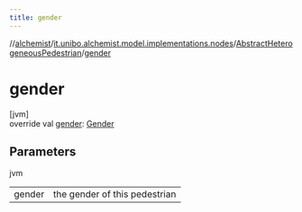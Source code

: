 ```yaml
---
title: gender
---
```

//[alchemist](../../../index.html)/[it.unibo.alchemist.model.implementations.nodes](../index.html)/[AbstractHeterogeneousPedestrian](index.html)/[gender](gender.html)



# gender



[jvm]\
override val [gender](gender.html): [Gender](../../it.unibo.alchemist.model.cognitiveagents.impact.individual/-gender/index.html)



## Parameters


jvm

| | |
|---|---|
| gender | the gender of this pedestrian |




